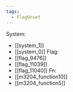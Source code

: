 ```yaml
---
tags:
  - FlagUnset
---
```

System:
- [[system_1]]
- [[system_0]]
Flag:
- [[flag_9476]]
- [[flag_11039]]
- [[flag_11040]]
Fn:
- [[m3204_function10]]
- [[m3204_function5]]
